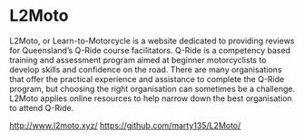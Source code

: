 # L2Moto

L2Moto, or Learn-to-Motorcycle is a website dedicated to providing reviews for Queensland’s Q-Ride course facilitators. Q-Ride is a competency based training and assessment program aimed at beginner motorcyclists to develop skills and confidence on the road. There are many organisations that offer the practical experience and assistance to complete the Q-Ride program, but choosing the right organisation can sometimes be a challenge. L2Moto applies online resources to help narrow down the best organisation to attend Q-Ride. 

http://www.l2moto.xyz/
https://github.com/marty135/L2Moto/